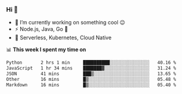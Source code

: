 ### Hi 👋

<!--
**nodejh/nodejh** is a ✨ _special_ ✨ repository because its `README.md` (this file) appears on your GitHub profile.

Here are some ideas to get you started:

- 🔭 I’m currently working on ...
- 🌱 I’m currently learning ...
- 👯 I’m looking to collaborate on ...
- 🤔 I’m looking for help with ...
- 💬 Ask me about ...
- 📫 How to reach me: ...
- 😄 Pronouns: ...
- ⚡ Fun fact: ...
-->

- 🔭 I’m currently working on something cool :wink:
- ⚡ Node.js, Java, Go :thought_balloon:
- 🤖 Serverless, Kubernetes, Cloud Native

📊 **This week I spent my time on**

<!--START_SECTION:waka-->

```txt
Python       2 hrs 1 min     ██████████░░░░░░░░░░░░░░░   40.16 %
JavaScript   1 hr 34 mins    ███████▓░░░░░░░░░░░░░░░░░   31.24 %
JSON         41 mins         ███▒░░░░░░░░░░░░░░░░░░░░░   13.65 %
Other        16 mins         █▒░░░░░░░░░░░░░░░░░░░░░░░   05.48 %
Markdown     16 mins         █▒░░░░░░░░░░░░░░░░░░░░░░░   05.40 %
```

<!--END_SECTION:waka-->


<!--
:traffic_light: **Visitors**

![visitors](https://visitor-badge.glitch.me/badge?page_id=nodejh.nodejh)
-->
